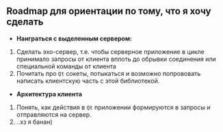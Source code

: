 ## Roadmap для ориентации по тому, что я хочу сделать
- **Наиграться с выделенным сервером:**
 1. Сделать эхо-сервер, т.е. чтобы серверное приложение в цикле принимало запросы от клиента вплоть до обрывки соединения или специальной команды от клиента
 2. Почитать про `Qt` сокеты, потыкаться и возможно попрововать написать клиентскую часть с этой библиотекой.
- **Архитектура клиента**
 1. Понять, как действия в `Qt` приложении формируются в запросы и отправляются на сервер.
 2. ..хз я банан)
